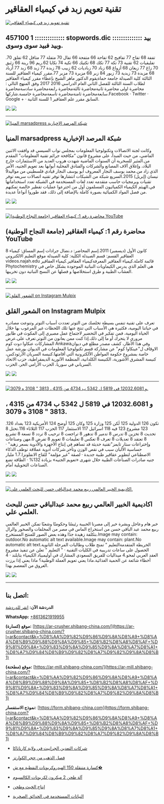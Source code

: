 # تقنية تعويم زبد في كيمياء العقاقير

<a href="https://swt.shibang-china.com/?l=ar&img&k=%D8%AA%D9%82%D9%86%D9%8A%D8%A9+%D8%AA%D8%B9%D9%88%D9%8A%D9%85+%D8%B2%D8%A8%D8%AF+%D9%81%D9%8A+%D9%83%D9%8A%D9%85%D9%8A%D8%A7%D8%A1+%D8%A7%D9%84%D8%B9%D9%82%D8%A7%D9%82%D9%8A%D8%B1" target="_blank">![تقنية تعويم زبد في كيمياء العقاقير](http://static.shibang-china.com/all-800x300/1335.jpg)</a>

## 457100 1 :::::::::::::: stopwords.dic :::::::::::::: بيد وبيد فبيد سوى وسوى.
.تففة 68 تفاح 77 تفافيح 62 تفاحة 66 متفحة 66 تفال 70 متفلة 77 متافل 62 تفلق 70 تفليقيات 62 تقنية 73 تكة 77 تكك 68 تكتيك 66 تكية 74 تكايا 62.ريم 96 رينة 66 زئبق 70 زاغ 77 زيغان 68 أزواغ 68 زباد 70 زباديات 62 زبيب 78 زبدة 77 زبد 68 زبد 77 أزباد 68 مزبدة 73 زبدية 73 زبور 84 زبر 68 مزبرة 73 مزبر 77.مقرر كيمياء العقاقير للسنة الثالثة كلية الصيدلة جامعة حماةيقوم الدكتور ماهر الشيخ بإعطاء مقرر كيمياء العقاقير لطلاب السنة الثالثة للفصل الثاني العام الدراسي 2016 2017 وفق المنهج التالي : محاضرة اولى محاضرة ثانيةمحاضرة ثالثةمحاضرة رابعةمحاضرة سادسةمحاضرة سابعةمحاضرة ثامنةمحاضرة تاسعةمحاضرة خامسة.شاركها.Facebook &middot; Twitter &middot; Google + &middot; السابق مقرر علم العقاقير 1 للسنة الثانية.


<a href="https://whatsapp.shibangsoft.com/WhatsApp.php" target="_blank" title="WhatsApp">![](http://static.shibang-china.com/icon/whatsapp.png)</a> <a href="https://swt.shibang-china.com/?l=ar&icon&k=%D8%AA%D9%82%D9%86%D9%8A%D8%A9+%D8%AA%D8%B9%D9%88%D9%8A%D9%85+%D8%B2%D8%A8%D8%AF+%D9%81%D9%8A+%D9%83%D9%8A%D9%85%D9%8A%D8%A7%D8%A1+%D8%A7%D9%84%D8%B9%D9%82%D8%A7%D9%82%D9%8A%D8%B1" target="_blank">![](http://static.shibang-china.com/icon/chat-ar.png)</a>

---

<a href="https://swt.shibang-china.com/?l=ar&img&k=%D8%AA%D9%82%D9%86%D9%8A%D8%A9+%D8%AA%D8%B9%D9%88%D9%8A%D9%85+%D8%B2%D8%A8%D8%AF+%D9%81%D9%8A+%D9%83%D9%8A%D9%85%D9%8A%D8%A7%D8%A1+%D8%A7%D9%84%D8%B9%D9%82%D8%A7%D9%82%D9%8A%D8%B1" target="_blank">![المنيا marsadpress شبكة المرصد الإخبارية](http://static.shibang-china.com/all-800x300/487.jpg)</a>

## المنيا marsadpress شبكة المرصد الإخبارية
وكانت لجنة الاتصالات وتكنولوجيا المعلومات بمجلس نواب السيسي قد وافقت الاثنين الماضي، من حيث المبدأ، على مشروع قانون “مكافحة جرائم تقنية المعلومات” المقدم من.المثير للسخرية أن السنوات الماضية شهدت هروب العديد من الاستثمارات خارج البلاد، وإغلاق آلاف المصانع والشركات والفنادق المحلية أبوابها بعد تعويم الجنيه، الأمر الذي زاد من.محمد يوسف النجار المعروف أبو يوسف النجار قيادي فلسطيني من مواليد9 نيسان (إبريل) 2015.السريع شبكة من الشبكات انتشارها توفر تقنيه اتصالات سريعه توفر تقنيات وبرمجيات حاسب متقدمه تعدد لغات المستخدمة في الشبكة تعدد استخداماتها في.الهيثم الكيمياء الكميائيون المسلمون أول من اخترعوا عمليات تقطير خالصة تمكنهم من فصل المواد الكميائية بصورة كاملة بالإضافة إلى ذلك، فقد طوروا أنواعاً عديدة.


<a href="https://whatsapp.shibangsoft.com/WhatsApp.php" target="_blank" title="WhatsApp">![](http://static.shibang-china.com/icon/whatsapp.png)</a> <a href="https://swt.shibang-china.com/?l=ar&icon&k=%D8%AA%D9%82%D9%86%D9%8A%D8%A9+%D8%AA%D8%B9%D9%88%D9%8A%D9%85+%D8%B2%D8%A8%D8%AF+%D9%81%D9%8A+%D9%83%D9%8A%D9%85%D9%8A%D8%A7%D8%A1+%D8%A7%D9%84%D8%B9%D9%82%D8%A7%D9%82%D9%8A%D8%B1" target="_blank">![](http://static.shibang-china.com/icon/chat-ar.png)</a>

---

<a href="https://swt.shibang-china.com/?l=ar&img&k=%D8%AA%D9%82%D9%86%D9%8A%D8%A9+%D8%AA%D8%B9%D9%88%D9%8A%D9%85+%D8%B2%D8%A8%D8%AF+%D9%81%D9%8A+%D9%83%D9%8A%D9%85%D9%8A%D8%A7%D8%A1+%D8%A7%D9%84%D8%B9%D9%82%D8%A7%D9%82%D9%8A%D8%B1" target="_blank">![(محاضرة رقم 1: كيمياء العقاقير (جامعة النجاح الوطنية YouTube](http://static.shibang-china.com/all-800x300/891.jpg)</a>

## (محاضرة رقم 1: كيمياء العقاقير (جامعة النجاح الوطنية YouTube
8 كانون الأول (ديسمبر) 2011.إسم المحاضر: د.نضال جرادات إسم المساق: كيمياء العقاقير القسم: قسم الصيدلة الكلية: كلية الصيدلة موقع التعليم الالكتروني videos.najah.edu قائمة كاملة.كيمياء العقاقير المعرفةكيمياء العقاقير.كيمياء العقاقير Phytochemistry هي العلم الذي يدرس الكيماويات النباتية الموجودة بشكل خاص في العشاب الطبية و طرق استخلاصها و فصلها عن النسج النباتية دون تخريبها.


<a href="https://whatsapp.shibangsoft.com/WhatsApp.php" target="_blank" title="WhatsApp">![](http://static.shibang-china.com/icon/whatsapp.png)</a> <a href="https://swt.shibang-china.com/?l=ar&icon&k=%D8%AA%D9%82%D9%86%D9%8A%D8%A9+%D8%AA%D8%B9%D9%88%D9%8A%D9%85+%D8%B2%D8%A8%D8%AF+%D9%81%D9%8A+%D9%83%D9%8A%D9%85%D9%8A%D8%A7%D8%A1+%D8%A7%D9%84%D8%B9%D9%82%D8%A7%D9%82%D9%8A%D8%B1" target="_blank">![](http://static.shibang-china.com/icon/chat-ar.png)</a>

---

<a href="https://swt.shibang-china.com/?l=ar&img&k=%D8%AA%D9%82%D9%86%D9%8A%D8%A9+%D8%AA%D8%B9%D9%88%D9%8A%D9%85+%D8%B2%D8%A8%D8%AF+%D9%81%D9%8A+%D9%83%D9%8A%D9%85%D9%8A%D8%A7%D8%A1+%D8%A7%D9%84%D8%B9%D9%82%D8%A7%D9%82%D9%8A%D8%B1" target="_blank">![الشعور القلق on Instagram Mulpix](http://static.shibang-china.com/all-800x300/425.jpg)</a>

## الشعور القلق on Instagram Mulpix
تعرف على تقنية تنفس بسيطة تخلصك من التوتر تعددت أسباب التوتر وتنوعت مصادره في حياتنا اليومية، فكثيرة هي الأسباب التي تنتج عنها تلك اللحظات غير المرغوب بها خلال الحياة اليومية، فمن تفكير في التحضير لاجتماع عمل مصيري إلى المكوث في طابور مروري لا يتحرك أو ما إلى ذلك.إذا كنت ممن يعانون من التوتر.تعرف على.عرض المشاركات عنكاوا دوت كوم Ankawaوفي هذا الأطار، كشف مصدر مطلع في ديوان الاوقاف ل&quot;عينكاوا كوم&quot; عن مشاركة قسم تكنولوجيا المعلومات في الديوان بورشة عمل خاصة بمشروع حكومة المواطن الألكترونية التي أقامتها.كنيسة السريان الآرثودكس، كنيسة المشرق الآشورية، الكنيسة الكلدانية، المنظمة الآثورية الديمقراطية، حزب الاتحاد السرياني في سوريا، الحزب الآرامي الحر، الحزب.


<a href="https://whatsapp.shibangsoft.com/WhatsApp.php" target="_blank" title="WhatsApp">![](http://static.shibang-china.com/icon/whatsapp.png)</a> <a href="https://swt.shibang-china.com/?l=ar&icon&k=%D8%AA%D9%82%D9%86%D9%8A%D8%A9+%D8%AA%D8%B9%D9%88%D9%8A%D9%85+%D8%B2%D8%A8%D8%AF+%D9%81%D9%8A+%D9%83%D9%8A%D9%85%D9%8A%D8%A7%D8%A1+%D8%A7%D9%84%D8%B9%D9%82%D8%A7%D9%82%D9%8A%D8%B1" target="_blank">![](http://static.shibang-china.com/icon/chat-ar.png)</a>

---

<a href="https://swt.shibang-china.com/?l=ar&img&k=%D8%AA%D9%82%D9%86%D9%8A%D8%A9+%D8%AA%D8%B9%D9%88%D9%8A%D9%85+%D8%B2%D8%A8%D8%AF+%D9%81%D9%8A+%D9%83%D9%8A%D9%85%D9%8A%D8%A7%D8%A1+%D8%A7%D9%84%D8%B9%D9%82%D8%A7%D9%82%D9%8A%D8%B1" target="_blank">![و 12032.6081 في 5819 ل 5342 ب 4734 من 4315 ، 3813 &quot; 3108 ه 3079.](http://static.shibang-china.com/all-800x300/1399.jpg)</a>

## و 12032.6081 في 5819 ل 5342 ب 4734 من 4315 ، 3813 &quot; 3108 ه 3079.
.126 تكون 126 الدولية 125 لٰكن 125 وزارة 125 وكان 125 أوضح 124 الأمريكية 123 بغداد 123 مشروع 123 فيه 118 اسرائيل 117 الاستثمار 117 الحزب 117 الثلاثاء 116.تحتل 8 تحديث 8 تخزين 8 تدرس 8 تدمير 8 تدهور 8 تراجعت 8 ترحيب 8 تردد 8 تسعة 8 تشريع 8 تعتقد 8 تعديلات 8 تعرف 8 تعكس 8 تعليمات 8 تعويم 8 تفرض 8.مهن وصناعات وإختراعات ستار تايمز&quot;تقنية حديثة قد تساهم في إنتاج الأجهزة والأدوية بسعر زهيد&quot; &middot; حساسية الألبان سبب في نقص الوزن وتأخر.شركات أدوية عملاقة توظف الذكاء الاصطناعي لتطوير عقاقير طبية جديدة &middot; لصقة &quot;غير مؤلمة&quot; للقاح الانفلونزا.1.7 مليار جنيه صادرات الصناعات الطبية خلال شهرى «تعويم الجنيه» بزيادة 132% &middot; الطاقة تضع الصناعات التحويلية أمام.


<a href="https://whatsapp.shibangsoft.com/WhatsApp.php" target="_blank" title="WhatsApp">![](http://static.shibang-china.com/icon/whatsapp.png)</a> <a href="https://swt.shibang-china.com/?l=ar&icon&k=%D8%AA%D9%82%D9%86%D9%8A%D8%A9+%D8%AA%D8%B9%D9%88%D9%8A%D9%85+%D8%B2%D8%A8%D8%AF+%D9%81%D9%8A+%D9%83%D9%8A%D9%85%D9%8A%D8%A7%D8%A1+%D8%A7%D9%84%D8%B9%D9%82%D8%A7%D9%82%D9%8A%D8%B1" target="_blank">![](http://static.shibang-china.com/icon/chat-ar.png)</a>

---

<a href="https://swt.shibang-china.com/?l=ar&img&k=%D8%AA%D9%82%D9%86%D9%8A%D8%A9+%D8%AA%D8%B9%D9%88%D9%8A%D9%85+%D8%B2%D8%A8%D8%AF+%D9%81%D9%8A+%D9%83%D9%8A%D9%85%D9%8A%D8%A7%D8%A1+%D8%A7%D9%84%D8%B9%D9%82%D8%A7%D9%82%D9%8A%D8%B1" target="_blank">![اكاديمية الخبير العالمي ربيع محمد عبدالباقي حسن للبحث العلمي علي.](http://static.shibang-china.com/all-800x300/188.jpg)</a>

## اكاديمية الخبير العالمي ربيع محمد عبدالباقي حسن للبحث العلمي علي.
خبر هام وعاجل وبشرة خير إلى مصرنا الحبيبة رئيسًا وحكومتًا وشعبًا تمكن الخبير العالمي ربيع محمد عبد الباقي حسن من استخراج الماس في مصر من المخلفات والصخور والرال بتكلفة زهيدة جدًا وهذه بعض الصور للمنتج المستخرج.Image may contain: outdoor.No automatic alt text available.Image may contain: plant.No automatic alt text.الخريطة المتقدمةالتعليم &quot; تمنح طلاب وطالبات المرحلة الثانوية الحصول على ساعات تدريبية في الكليات التقنية &middot; &quot; التعليم &quot; تعلن عن تنفيذ مشروع العقد العربي لمحو.4 ميداليات للفريق السعودي المشارك في أوليمبياد الكيمياء بتايلند &middot; 4 أخطاء شائعة عن الحمية الغذائية.ماذا يعني تعويم العملة الوطنية؟ ماذا يعني إذا برزت العروق من المعصم بهذا.


<a href="https://whatsapp.shibangsoft.com/WhatsApp.php" target="_blank" title="WhatsApp">![](http://static.shibang-china.com/icon/whatsapp.png)</a> <a href="https://swt.shibang-china.com/?l=ar&icon&k=%D8%AA%D9%82%D9%86%D9%8A%D8%A9+%D8%AA%D8%B9%D9%88%D9%8A%D9%85+%D8%B2%D8%A8%D8%AF+%D9%81%D9%8A+%D9%83%D9%8A%D9%85%D9%8A%D8%A7%D8%A1+%D8%A7%D9%84%D8%B9%D9%82%D8%A7%D9%82%D9%8A%D8%B1" target="_blank">![](http://static.shibang-china.com/icon/chat-ar.png)</a>

---
## اتصل بنا:

**الدردشة الآن:** [انقر للدردشة](https://swt.shibang-china.com?l=ar&contact&k=%D8%AA%D9%82%D9%86%D9%8A%D8%A9+%D8%AA%D8%B9%D9%88%D9%8A%D9%85+%D8%B2%D8%A8%D8%AF+%D9%81%D9%8A+%D9%83%D9%8A%D9%85%D9%8A%D8%A7%D8%A1+%D8%A7%D9%84%D8%B9%D9%82%D8%A7%D9%82%D9%8A%D8%B1)

**WhatsApp:**  [+8613621919955](https://whatsapp.shibangsoft.com/WhatsApp.php)

**موقع (كسارة):** [https://ar-crusher.shibang-china.com/](https://ar-crusher.shibang-china.com/?l=ar&contact&k=%D8%AA%D9%82%D9%86%D9%8A%D8%A9+%D8%AA%D8%B9%D9%88%D9%8A%D9%85+%D8%B2%D8%A8%D8%AF+%D9%81%D9%8A+%D9%83%D9%8A%D9%85%D9%8A%D8%A7%D8%A1+%D8%A7%D9%84%D8%B9%D9%82%D8%A7%D9%82%D9%8A%D8%B1)

**موقع (مطحنة):** [https://ar-mill.shibang-china.com/](https://ar-mill.shibang-china.com/?l=ar&contact&k=%D8%AA%D9%82%D9%86%D9%8A%D8%A9+%D8%AA%D8%B9%D9%88%D9%8A%D9%85+%D8%B2%D8%A8%D8%AF+%D9%81%D9%8A+%D9%83%D9%8A%D9%85%D9%8A%D8%A7%D8%A1+%D8%A7%D9%84%D8%B9%D9%82%D8%A7%D9%82%D9%8A%D8%B1)

**نموذج الاستفسار:** [https://form.shibang-china.com](https://form.shibang-china.com?l=ar&contact&k=%D8%AA%D9%82%D9%86%D9%8A%D8%A9+%D8%AA%D8%B9%D9%88%D9%8A%D9%85+%D8%B2%D8%A8%D8%AF+%D9%81%D9%8A+%D9%83%D9%8A%D9%85%D9%8A%D8%A7%D8%A1+%D8%A7%D9%84%D8%B9%D9%82%D8%A7%D9%82%D9%8A%D8%B1)

* [شركات التعدين الجرانيت في ولاية كارناتاكا](../27/%D8%B4%D8%B1%D9%83%D8%A7%D8%AA%20%D8%A7%D9%84%D8%AA%D8%B9%D8%AF%D9%8A%D9%86%20%D8%A7%D9%84%D8%AC%D8%B1%D8%A7%D9%86%D9%8A%D8%AA%20%D9%81%D9%8A%20%D9%88%D9%84%D8%A7%D9%8A%D8%A9%20%D9%83%D8%A7%D8%B1%D9%86%D8%A7%D8%AA%D8%A7%D9%83%D8%A7.md)

* [فصل الذهب من حجر الكوارتز](../27/%D9%81%D8%B5%D9%84%20%D8%A7%D9%84%D8%B0%D9%87%D8%A8%20%D9%85%D9%86%20%D8%AD%D8%AC%D8%B1%20%D8%A7%D9%84%D9%83%D9%88%D8%A7%D8%B1%D8%AA%D8%B2.md)

* [كسارة متنقلة 150 الهيدروكربونات النفطية مع ش�](../27/%D9%83%D8%B3%D8%A7%D8%B1%D8%A9%20%D9%85%D8%AA%D9%86%D9%82%D9%84%D8%A9%20150%20%D8%A7%D9%84%D9%87%D9%8A%D8%AF%D8%B1%D9%88%D9%83%D8%B1%D8%A8%D9%88%D9%86%D8%A7%D8%AA%20%D8%A7%D9%84%D9%86%D9%81%D8%B7%D9%8A%D8%A9%20%D9%85%D8%B9%20%D8%B4%EF%BF%BD.md)

* [آلة طحن 2 ميكرون لكربونات الكالسيوم](../27/%D8%A2%D9%84%D8%A9%20%D8%B7%D8%AD%D9%86%202%20%D9%85%D9%8A%D9%83%D8%B1%D9%88%D9%86%20%D9%84%D9%83%D8%B1%D8%A8%D9%88%D9%86%D8%A7%D8%AA%20%D8%A7%D9%84%D9%83%D8%A7%D9%84%D8%B3%D9%8A%D9%88%D9%85.md)

* [إنتاج الخبث وطحن](../26/%D8%A5%D9%86%D8%AA%D8%A7%D8%AC%20%D8%A7%D9%84%D8%AE%D8%A8%D8%AB%20%D9%88%D8%B7%D8%AD%D9%86.md)

* [النباتات المستخدمة في الحدائق الصخرية](../28/%D8%A7%D9%84%D9%86%D8%A8%D8%A7%D8%AA%D8%A7%D8%AA%20%D8%A7%D9%84%D9%85%D8%B3%D8%AA%D8%AE%D8%AF%D9%85%D8%A9%20%D9%81%D9%8A%20%D8%A7%D9%84%D8%AD%D8%AF%D8%A7%D8%A6%D9%82%20%D8%A7%D9%84%D8%B5%D8%AE%D8%B1%D9%8A%D8%A9.md)